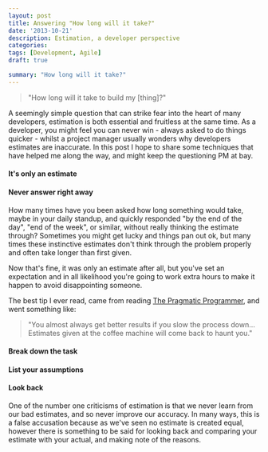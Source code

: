 ```yaml
---
layout: post
title: Answering "How long will it take?"
date: '2013-10-21'
description: Estimation, a developer perspective
categories:
tags: [Development, Agile]
draft: true

summary: "How long will it take?"
---
```

> "How long will it take to build my [thing]?"

A seemingly simple question that can strike fear into the heart of many developers,
estimation is both essential and fruitless at the same time. As a developer, you might
feel you can never win - always asked to do things quicker - whilst a project manager
usually wonders why developers estimates are inaccurate. In this post I hope to share
some techniques that have helped me along the way, and might keep the questioning PM at bay.

#### It's only an estimate



#### Never answer right away

How many times have you been asked how long something would take, maybe
in your daily standup, and quickly responded "by the end of the day", "end of the week", or similar,
without really thinking the estimate through? Sometimes you might get lucky and things pan out ok,
but many times these instinctive estimates don't think through the problem properly and
often take longer than first given.

Now that's fine, it was only an estimate after all, but you've set an expectation and in all likelihood
you're going to work extra hours to make it happen to avoid disappointing someone.

The best tip I ever read, came from reading [The Pragmatic Programmer](http://pragprog.com/the-pragmatic-programmer),
and went something like:

> "You almost always get better results if you slow the process down... Estimates given at the coffee
machine will come back to haunt you."

#### Break down the task

#### List your assumptions

#### Look back

One of the number one criticisms of estimation is that we never learn from our bad estimates,
and so never improve our accuracy. In many ways, this is a false accusation because as we've
seen no estimate is created equal, however there is something to be said for looking back and
comparing your estimate with your actual, and making note of the reasons.



